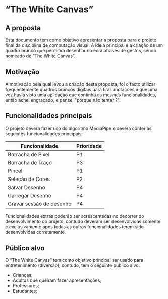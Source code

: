 # “The White Canvas” 

## A proposta 
Esta documento tem como objetivo apresentar a proposta para o projeto final da disciplina de computação visual. A ideia principal é a criação de um quadro branco que permitira desenhar no ecrã através de gestos, sendo nomeado de “The White Canvas”. 

## Motivação 
A motivação pela qual levou a criação desta proposta, foi o facto utilizar frequentemente quadros brancos digitais para tirar anotações e que uma vez havia visto uma aplicação que continha as mesmas funcionalidades, então achei engraçado, e pensei "porque não tentar ?".   

## Funcionalidades principais 
O projeto devera fazer uso do algoritmo MediaPipe e devera conter as seguintes funcionalidades principais: 

| Funcionalidade           | Prioridade |
| ------------------------ | ---------- |
| Borracha de Pixel        | P1         |
| Borracha de Traço        | P3         |
| Pincel                   | P1         |
| Seleção de Cores         | P2         |
| Salvar Desenho           | P4         |
| Carregar Desenho         | P4         |
| Gravar sessão de desenho | P4         |

Funcionalidades extras poderão ser acrescentadas no decorrer do desenvolvimento do projeto, contudo deveram ser desenvolvidas somente e exclusivamente apos todas as outras funcionalidades terem sido desenvolvidas corretamente. 

## Público alvo 
O “The White Canvas” tem como objetivo principal ser usado para entretenimento (diversão), contudo, tem o seguinte publico alvo: 
- Crianças; 
- Adultos que queiram fazer apresentações; 
- Professores; 
- Estudantes; 